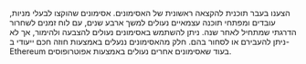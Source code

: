 הצענו בעבר תוכנית [](https://medium.com/starkware/part-3-starknet-token-design-5cc17af066c6) להקצאה ראשונית של האסימונים. אסימונים שהוקצו לבעלי מניות, עובדים ומפתחי תוכנה עצמאיים נעולים למשך ארבע שנים, עם לוח זמנים לשחרור הדרגתי שמתחיל לאחר שנה. ניתן להשתמש באסימונים נעולים להצבעה ולהימור, אך לא ניתן להעבירם או לסחור בהם. חלק מהאסימונים ננעלים באמצעות חוזה חכם ייעודי ב-Ethereum בעוד שאסימונים אחרים נעולים באמצעות אפוטרופוסים.